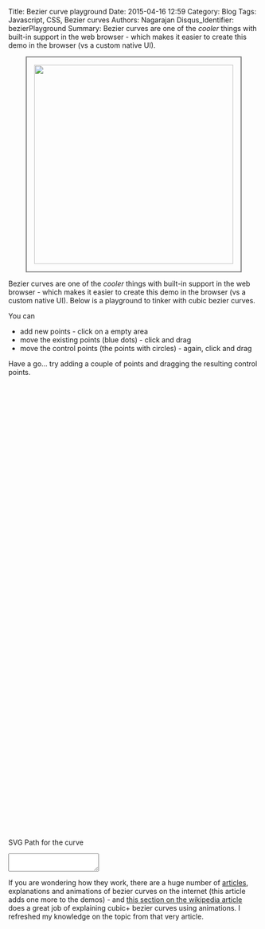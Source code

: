 Title: Bezier curve playground
Date: 2015-04-16 12:59
Category: Blog
Tags: Javascript, CSS, Bezier curves
Authors: Nagarajan
Disqus_Identifier: bezierPlayground
Summary: Bezier curves are one of the *cooler* things with built-in support in the web browser - which makes it easier to create this demo in the browser (vs a custom native UI).<br /> <div style="display: flex; justify-content: center"><img style="width: 400px; border: 2px solid gray; padding: 15px" src="/Bezier curve screenshot.png" /></div>


Bezier curves are one of the *cooler* things with built-in support in the web browser - which makes it easier to create this demo in the browser (vs a custom native UI). Below is a playground to tinker with cubic bezier curves.

You can

* add new points - click on a empty area
* move the existing points (blue dots) - click and drag
* move the control points (the points with circles) - again, click and drag

Have a go... try adding a couple of points and dragging the resulting control points.

<div class='bezierContainer'>
    <div class="playground">
        <svg class='thecurve'>
            <path stroke-width="2px" stroke='#555' fill='transparent'></path>
        </svg>
        <svg class='thepoints'>
        </svg>
        <svg class='cpoints1'>
        </svg>
        <svg class='cpoints2'>
        </svg>
        <svg class='clines1'>
        </svg>
        <svg class='clines2'>
        </svg>
    </div>
</div>
<div class="svgcode">
    <p>SVG Path for the curve</p>
    <div class="svgcodeText">
        <textarea onInput="this.parentNode.dataset.replicatedValue = this.value"></textarea>
    </div>
</div>

If you are wondering how they work, there are a huge number of [articles](https://en.wikipedia.org/wiki/B%C3%A9zier_curve), explanations and animations of bezier curves on the internet (this article adds one more to the demos) - and [this section on the wikipedia article](https://en.wikipedia.org/wiki/B%C3%A9zier_curve#Higher-order_curves) does a great job of explaining cubic+ bezier curves using animations. I refreshed my knowledge on the topic from that very article.

<link rel="stylesheet" href="/css/bezier/app.css">
<script src='/js/bezier/bezier.js'></script>
